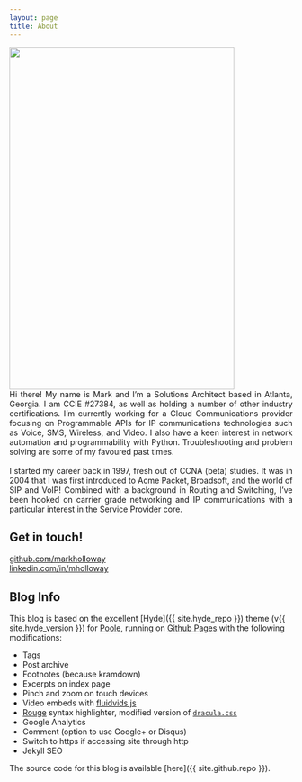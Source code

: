 ```yaml
---
layout: page
title: About
---
```


<!-- ![]({{ site.url }}/blog/assets/hackpackv4.png)  -->
<img src="{{ site.baseurl }}/blog/assets/hackpackv4.png" width="400" height="608">

<div style="text-align: justify">
Hi there! My name is Mark and I’m a Solutions Architect based in Atlanta, Georgia. I am CCIE #27384, as well as holding a number of other industry certifications. I’m currently working for a Cloud Communications provider focusing on Programmable APIs for IP communications technologies such as Voice, SMS, Wireless, and Video. I also have a keen interest in network automation and programmability with Python. Troubleshooting and problem solving are some of my favoured past times.
</div>
<br>
<div style="text-align: justify">
I started my career back in 1997, fresh out of CCNA (beta) studies. It was in 2004 that I was first introduced to Acme Packet, Broadsoft, and the world of SIP and VoIP! Combined with a background in Routing and Switching, I’ve been hooked on carrier grade networking and IP communications with a particular interest in the Service Provider core.
</div>


## Get in touch!
 
[github.com/markholloway](https://github.com/markholloway)  
[linkedin.com/in/mholloway](http://www.linkedin.com/in/mholloway/)


## Blog Info

This blog is based on the excellent [Hyde]({{ site.hyde_repo }}) theme (v{{ site.hyde_version }}) for [Poole](http://getpoole.com), running on [Github Pages](https://pages.github.com) with the following modifications:

- Tags
- Post archive
- Footnotes (because kramdown)
- Excerpts on index page
- Pinch and zoom on touch devices
- Video embeds with [fluidvids.js](https://blog.videojs.com)
- [Rouge](https://github.com/jneen/rouge) syntax highlighter, modified version of [`dracula.css`](https://github.com/dracula/pygments)
- Google Analytics
- Comment (option to use Google+ or Disqus)
- Switch to https if accessing site through http
- Jekyll SEO

The source code for this blog is available [here]({{ site.github.repo }}).


